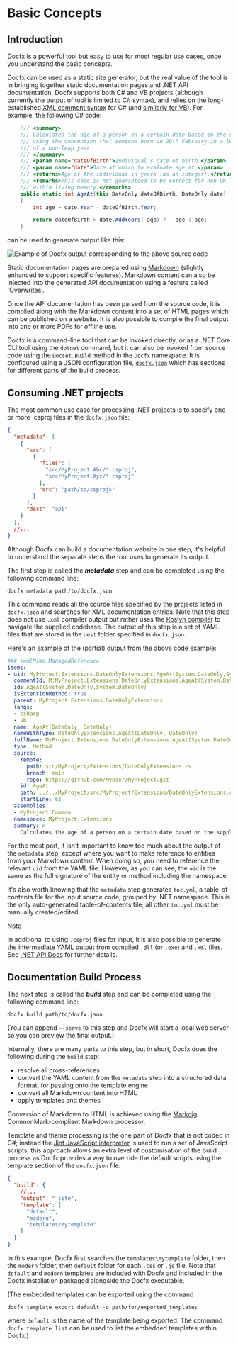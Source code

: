 # Basic Concepts

## Introduction

Docfx is a powerful tool but easy to use for most regular use cases, once you understand the basic concepts.

Docfx can be used as a static site generator, but the real value of the tool is in bringing together static documentation pages and .NET API documentation.  Docfx supports both C# and VB projects (although currently the output of tool is limited to C# syntax), and relies on the long-established [XML comment syntax](https://learn.microsoft.com/en-us/dotnet/csharp/language-reference/xmldoc/) for C# (and [similarly for VB](https://learn.microsoft.com/en-us/dotnet/visual-basic/programming-guide/program-structure/documenting-your-code-with-xml)).  For example, the following C# code:

```c#
    /// <summary>
    /// Calculates the age of a person on a certain date based on the supplied date of birth.  Takes account of leap years,
    /// using the convention that someone born on 29th February in a leap year is not legally one year older until 1st March
    /// of a non-leap year.
    /// </summary>
    /// <param name="dateOfBirth">Individual's date of birth.</param>
    /// <param name="date">Date at which to evaluate age at.</param>
    /// <returns>Age of the individual in years (as an integer).</returns>
    /// <remarks>This code is not guaranteed to be correct for non-UK locales, as some countries have skipped certain dates
    /// within living memory.</remarks>
    public static int AgeAt(this DateOnly dateOfBirth, DateOnly date)
    {
        int age = date.Year - dateOfBirth.Year;

        return dateOfBirth > date.AddYears(-age) ? --age : age;
    }
```

can be used to generate output like this:

![Example of Docfx output corresponding to the above source code](../images/output-example.png)

Static documentation pages are prepared using [Markdown](markdown.md) (slightly enhanced to support specific features).  Markdown content can also be injected into the generated API documentation using a feature called 'Overwrites'.

Once the API documentation has been parsed from the source code, it is compiled along with the Markdown content into a set of HTML pages which can be published on a website.  It is also possible to compile the final output into one or more PDFs for offline use.

Docfx is a command-line tool that can be invoked directly, or as a .NET Core CLI tool using the `dotnet` command, but it can also be invoked from source code using the `Docset.Build` method in the `Docfx` namespace.  It is configured using a JSON configuration file, [`docfx.json`](../reference/docfx-json-reference.md) which has sections for different parts of the build process.

## Consuming .NET projects

The most common use case for processing .NET projects is to specify one or more .csproj files in the `docfx.json` file:

```json
{
  "metadata": [
    {
      "src": [
        {
          "files": [
            "src/MyProject.Abc/*.csproj",
            "src/MyProject.Xyz/*.csproj"
          ],
          "src": "path/to/csprojs"
        }
      ],
      "dest": "api"
    }
  ],
  //...
}
```

Although Docfx can build a documentation website in one step, it's helpful to understand the separate steps the tool uses to generate its output.

The first step is called the ***metadata*** step and can be completed using the following command line:

```shell
docfx metadata path/to/docfx.json
```

This command reads all the source files specified by the projects listed in `docfx.json` and searches for XML documentation entries.  Note that this step does not use `.xml` compiler output but rather uses the [Roslyn compiler](https://github.com/dotnet/roslyn) to navigate the supplied codebase.  The output of this step is a set of YAML files that are stored in the `dest` folder specified in `docfx.json`.

Here's an example of the (partial) output from the above code example:

```yaml
### YamlMime:ManagedReference
items:
- uid: MyProject.Extensions.DateOnlyExtensions.AgeAt(System.DateOnly,System.DateOnly)
  commentId: M:MyProject.Extensions.DateOnlyExtensions.AgeAt(System.DateOnly,System.DateOnly)
  id: AgeAt(System.DateOnly,System.DateOnly)
  isExtensionMethod: true
  parent: MyProject.Extensions.DateOnlyExtensions
  langs:
  - csharp
  - vb
  name: AgeAt(DateOnly, DateOnly)
  nameWithType: DateOnlyExtensions.AgeAt(DateOnly, DateOnly)
  fullName: MyProject.Extensions.DateOnlyExtensions.AgeAt(System.DateOnly, System.DateOnly)
  type: Method
  source:
    remote:
      path: src/MyProject/Extensions/DateOnlyExtensions.cs
      branch: main
      repo: https://github.com/MyUser/MyProject.git
    id: AgeAt
    path: ../../MyProject/src/MyProject/Extensions/DateOnlyExtensions.cs
    startLine: 63
  assemblies:
  - MyProject.Common
  namespace: MyProject.Extensions
  summary: >-
    Calculates the age of a person on a certain date based on the supplied date of birth.  Takes account of leap years, using the convention that someone born on 29th February in a leap year is not legally one year older until 1st March of a non-leap year.
```

For the most part, it isn't important to know too much about the output of the `metadata` step, except where you want to make reference to entities from your Markdown content.  When doing so, you need to reference the relevant `uid` from the YAML file.  However, as you can see, the `uid` is the same as the full signature of the entity or method including the namespace.

It's also worth knowing that the `metadata` step generates `toc.yml`, a table-of-contents file for the input source code, grouped by .NET namespace.  This is the only auto-generated table-of-contents file; all other `toc.yml` must be manually created/edited.

> [!NOTE]
> In additional to using `.csproj` files for input, it is also possible to generate the intermediate YAML output from compiled `.dll` (or `.exe`) and `.xml` files. See [.NET API Docs](dotnet-api-docs.md) for further details.

## Documentation Build Process

The next step is called the ***build*** step and can be completed using the following command line:

```shell
docfx build path/to/docfx.json
```

(You can append `--serve` to this step and Docfx will start a local web server so you can preview the final output.)

Internally, there are many parts to this step, but in short, Docfx does the following during the `build` step:

* resolve all cross-references
* convert the YAML content from the `metadata` step into a structured data format, for passing onto the template engine 
* convert all Markdown content into HTML
* apply templates and themes

Conversion of Markdown to HTML is achieved using the [Markdig](https://github.com/xoofx/markdig) CommonMark-compliant Markdown processor.

Template and theme processing is the one part of Docfx that is not coded in C#; instead the [Jint JavaScript interpreter](https://github.com/sebastienros/jint) is used to run a set of JavaScript scripts; this approach allows an extra level of customisation of the build process as Docfx provides a way to override the default scripts using the template section of the `docfx.json` file:

```json
{
  "build": {
    //...
    "output": "_site",
    "template": [
      "default",
      "modern",
      "templates/mytemplate"
    ]
  }
}
```

In this example, Docfx first searches the `templates\mytemplate` folder, then the `modern` folder, then `default` folder for each `.css` or `.js` file.  Note that `default` and `modern` templates are included with Docfx and included in the Docfx installation packaged alongside the Docfx executable.

(The embedded templates can be exported using the command
```
docfx template export default -o path/for/exported_templates
```
where `default` is the name of the template being exported.  The command `docfx template list` can be used to list the embedded templates within Docfx.)
